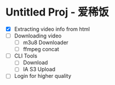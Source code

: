 # Untitled Proj - 爱稀饭

- [x] Extracting video info from html
- [ ] Downloading video
    - [ ] m3u8 Downloader
    - [ ] ffmpeg concat
- [ ] CLI Tools
    - [ ] Download
    - [ ] IA S3 Upload
- [ ] Login for higher quality